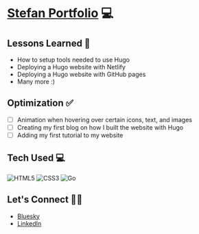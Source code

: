 # <a target="_blank" href="https://stefantaitano.netlify.app/">Stefan Portfolio</a> 💻


## Lessons Learned 💭
- How to setup tools needed to use Hugo
- Deploying a Hugo website with Netlify
- Deploying a Hugo website with GitHub pages
- Many more :)
## Optimization ✅
- [ ] Animation when hovering over certain icons, text, and images
- [ ] Creating my first blog on how I built the website with Hugo
- [ ] Adding my first tutorial to my website

## Tech Used 💻

![HTML5](https://img.shields.io/badge/html5-%23E34F26.svg?style=for-the-badge&logo=html5&logoColor=white)
![CSS3](https://img.shields.io/badge/css3-%231572B6.svg?style=for-the-badge&logo=css3&logoColor=white)
![Go](https://img.shields.io/badge/go-%2300ADD8.svg?style=for-the-badge&logo=go&logoColor=white)

## Let's Connect 👋🏽
- [Bluesky](https://bsky.app/profile/stefantaitano.com)
- [LinkedIn](https://www.linkedin.com/in/stefantaitano/)

